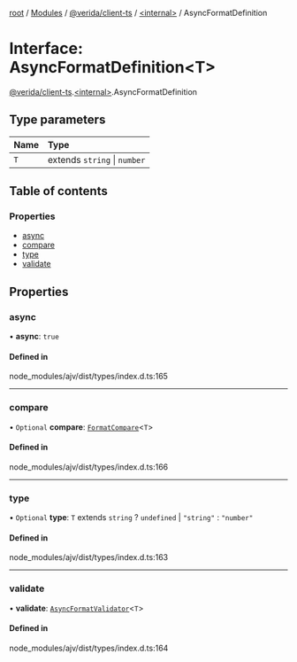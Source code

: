 [root](../README.md) / [Modules](../modules.md) / [@verida/client-ts](../modules/verida_client_ts.md) / [<internal\>](../modules/verida_client_ts._internal_.md) / AsyncFormatDefinition

# Interface: AsyncFormatDefinition<T\>

[@verida/client-ts](../modules/verida_client_ts.md).[<internal\>](../modules/verida_client_ts._internal_.md).AsyncFormatDefinition

## Type parameters

| Name | Type |
| :------ | :------ |
| `T` | extends `string` \| `number` |

## Table of contents

### Properties

- [async](verida_client_ts._internal_.AsyncFormatDefinition.md#async)
- [compare](verida_client_ts._internal_.AsyncFormatDefinition.md#compare)
- [type](verida_client_ts._internal_.AsyncFormatDefinition.md#type)
- [validate](verida_client_ts._internal_.AsyncFormatDefinition.md#validate)

## Properties

### async

• **async**: ``true``

#### Defined in

node_modules/ajv/dist/types/index.d.ts:165

___

### compare

• `Optional` **compare**: [`FormatCompare`](../modules/verida_client_ts._internal_.md#formatcompare)<`T`\>

#### Defined in

node_modules/ajv/dist/types/index.d.ts:166

___

### type

• `Optional` **type**: `T` extends `string` ? `undefined` \| ``"string"`` : ``"number"``

#### Defined in

node_modules/ajv/dist/types/index.d.ts:163

___

### validate

• **validate**: [`AsyncFormatValidator`](../modules/verida_client_ts._internal_.md#asyncformatvalidator)<`T`\>

#### Defined in

node_modules/ajv/dist/types/index.d.ts:164
